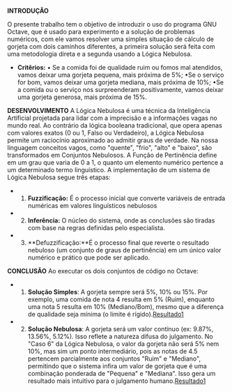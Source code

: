 **INTRODUÇÃO**

O presente trabalho tem o objetivo de introduzir o uso do programa GNU Octave, que é usado para experimento e a solução de problemas numéricos, com ele vamos resolver uma simples situação de cálculo de gorjeta com dois caminhos diferentes, a primeira solução será feita com uma metodologia direta e a segunda usando a Lógica Nebulosa. 
- **Critêrios:**
• Se a comida foi de qualidade ruim ou fomos mal atendidos, vamos deixar uma gorjeta pequena, mais próxima de 5%;
•Se o serviço for bom, vamos deixar uma gorjeta mediana, mais próxima de 10%;
•Se a comida ou o serviço nos surpreenderam positivamente, vamos deixar uma gorjeta generosa, mais próxima de 15%.

**DESENVOLVIMENTO**
A Lógica Nebulosa é uma técnica da Inteligência Artificial projetada para lidar com a imprecisão e a informações vagas no mundo real. Ao contrário da lógica booleana tradicional, que opera apenas com valores exatos (0 ou 1, Falso ou Verdadeiro), a Lógica Nebulosa permite um raciocínio aproximado ao admitir graus de verdade. Na nossa linguagem conceitos vagos, como "quente", "frio", "alto" e "baixo", são transformados em Conjuntos Nebulosos. A Função de Pertinência define em um grau que varia de 0 a 1, o quanto um elemento numérico pertence a um determinado termo linguístico.
  A implementação de um sistema de Lógica Nebulosa segue três etapas:
- 1. **Fuzzificação:** É o processo inicial que converte variáveis de entrada numéricas em
valores linguísticos nebulosos
- 2. **Inferência:** O núcleo do sistema, onde as conclusões são tiradas com base na
regras definidas pelo especialista.
- 3. **Defuzzificação:**É o processo final que reverte o resultado nebuloso (um conjunto de
graus de pertinência) em um único valor numérico e prático que pode ser aplicado.

**CONCLUSÃO**
Ao executar os dois conjuntos de código no Octave:
- 1. **Solução Simples**: A gorjeta sempre será 5%, 10% ou 15%. Por exemplo, uma comida de nota 4 resulta em 5% (Ruim), enquanto uma nota 5 resulta em 10% (Mediano/Bom), mesmo que a diferença de qualidade seja mínima (o limite é rígido).[Resultado1](Resultado_simples.png)
- 2. **Solução Nebulosa**: A gorjeta será um valor contínuo (ex: 9.87%, 13.56%, 5.12%). Isso reflete a natureza difusa do julgamento. No "Caso 6" da Lógica Nebulosa, o valor da gorjeta não será 5% nem 10%, mas sim um ponto intermediário, pois as notas de 4.5 pertencem parcialmente aos conjuntos "Ruim" e "Mediano", permitindo que o sistema infira um valor de gorjeta que é uma combinação ponderada de "Pequena" e "Mediana". Isso gera um resultado mais intuitivo para o julgamento humano.[Resultado1](Resultado_nebulosa.png)
